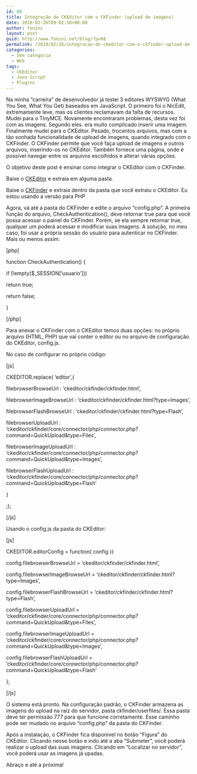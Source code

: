 ```yaml
---
id: 68
title: Integração do CKEditor com o CKFinder (upload de imagens)
date: 2010-02-26T09:02:58+00:00
author: fonini
layout: post
guid: http://www.fonini.net/blog/?p=68
permalink: /2010/02/26/integracao-do-ckeditor-com-o-ckfinder-upload-de-imagens/
categories:
  - Sem categoria
  - Web
tags:
  - CKEditor
  - Java Script
  - Plugins
---
```

Na minha &#8220;carreira&#8221; de desenvolvedor já testei 3 editores WYSWYG (What You See, What You Get) baseados em JavaScript. O primeiro foi o NicEdit, extremamente leve, mas os clientes reclamavam da falta de recursos. Mudei para o TinyMCE. Novamente encontraram problemas, desta vez foi com as imagens. Segundo eles. era muito complicado inserir uma imagem. Finalmente mudei para o CKEditor. Pesado, trocentos arquivos, mas com a tão sonhada funcionalidade de upload de imagens, quando integrado com o CKFinder. O CKFinder permite que você faça upload de imagens e outros arquivos, inserindo-os no CKEditor. Também fornece uma página, onde é possível navegar entre os arquivos escolhidos e alterar várias opções.

O objetivo deste post é ensinar como integrar o CKEditor com o CKFinder.

Baixe o <a href="http://www.ckeditor.com" rel="externo">CKEditor</a> e extraia em alguma pasta.
  
Baixe o <a href="http://www.ckfinder.com" rel="externo">CKFinder</a> e extraia dentro da pasta que você extraiu o CKEditor. Eu estou usando a versão para PHP

Agora, vá até a pasta do CKFinder e edite o arquivo &#8220;config.php&#8221;. A primeira função do arquivo, CheckAuthentication(), deve retornar true para que você possa acessar o painel do CKFinder. Porém, se ela sempre retornar true, qualquer um poderá acessar e modificar suas imagens. A solução, no meu caso, foi usar a própria sessão do usuário para autenticar no CKFinder. Mais ou menos assim:</p> 

[php]
  
function CheckAuthentication() {
	  
if (!empty($_SESSION[&#8216;usuario&#8217;]))
		  
return true;
	  
return false;
  
}
  
[/php]

Para anexar o CKFinder com o CKEditor temos duas opções: no próprio arquivo (HTML, PHP) que vai conter o editor ou no arquivo de configuração do CKEditor, config.js.

No caso de configurar no próprio código:</p> 

[js]
  
CKEDITOR.replace( &#8216;editor&#8217;,{
	  
filebrowserBrowseUrl : &#8216;ckeditor/ckfinder/ckfinder.html&#8217;,
	  
filebrowserImageBrowseUrl : &#8216;ckeditor/ckfinder/ckfinder.html?type=Images&#8217;,
	  
filebrowserFlashBrowseUrl : &#8216;ckeditor/ckfinder/ckfinder.html?type=Flash&#8217;,
	  
filebrowserUploadUrl : &#8216;ckeditor/ckfinder/core/connector/php/connector.php?command=QuickUpload&type=Files&#8217;,
	  
filebrowserImageUploadUrl : &#8216;ckeditor/ckfinder/core/connector/php/connector.php?command=QuickUpload&type=Images&#8217;,
	  
filebrowserFlashUploadUrl : &#8216;ckeditor/ckfinder/core/connector/php/connector.php?command=QuickUpload&type=Flash&#8217;
  
}
  
;);
  
[/js]

Usando o config.js da pasta do CKEditor:</p> 

[js]
  
CKEDITOR.editorConfig = function( config ){
	  
config.filebrowserBrowseUrl = &#8216;ckeditor/ckfinder/ckfinder.html&#8217;,
	  
config.filebrowserImageBrowseUrl = &#8216;ckeditor/ckfinder/ckfinder.html?type=Images&#8217;,
	  
config.filebrowserFlashBrowseUrl = &#8216;ckeditor/ckfinder/ckfinder.html?type=Flash&#8217;,
	  
config.filebrowserUploadUrl = &#8216;ckeditor/ckfinder/core/connector/php/connector.php?command=QuickUpload&type=Files&#8217;,
	  
config.filebrowserImageUploadUrl = &#8216;ckeditor/ckfinder/core/connector/php/connector.php?command=QuickUpload&type=Images&#8217;,
	  
config.filebrowserFlashUploadUrl = &#8216;ckeditor/ckfinder/core/connector/php/connector.php?command=QuickUpload&type=Flash&#8217;
  
};
  
[/js]

O sistema está pronto. Na configuração padrão, o CKFinder armazena as imagens do upload na raíz do servidor, pasta ckfinder/userfiles/. Essa pasta deve ter permissão 777 para que funcione corretamente. Esse caminho pode ser mudado no arquivo &#8220;config.php&#8221; da pasta do CKFinder.

Após a instalação, o CKFinder fica disponível no botão &#8220;Figura&#8221; do CKEditor. Clicando nesse botão e indo até a aba &#8220;Submeter&#8221;, você poderá realizar o upload das suas imagens. Clicando em &#8220;Localizar no servidor&#8221;, você poderá usar as imagens já upadas.

Abraço e até a próxima!</p>